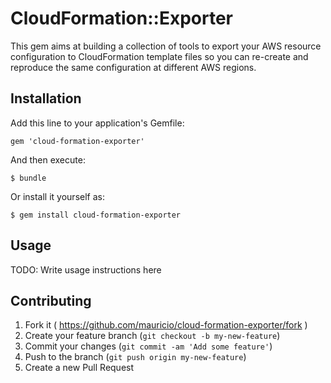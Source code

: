 # CloudFormation::Exporter

This gem aims at building a collection of tools to export your AWS resource configuration to CloudFormation template files so you can re-create and reproduce the same configuration at different AWS regions.

## Installation

Add this line to your application's Gemfile:

    gem 'cloud-formation-exporter'

And then execute:

    $ bundle

Or install it yourself as:

    $ gem install cloud-formation-exporter

## Usage

TODO: Write usage instructions here

## Contributing

1. Fork it ( https://github.com/mauricio/cloud-formation-exporter/fork )
2. Create your feature branch (`git checkout -b my-new-feature`)
3. Commit your changes (`git commit -am 'Add some feature'`)
4. Push to the branch (`git push origin my-new-feature`)
5. Create a new Pull Request
